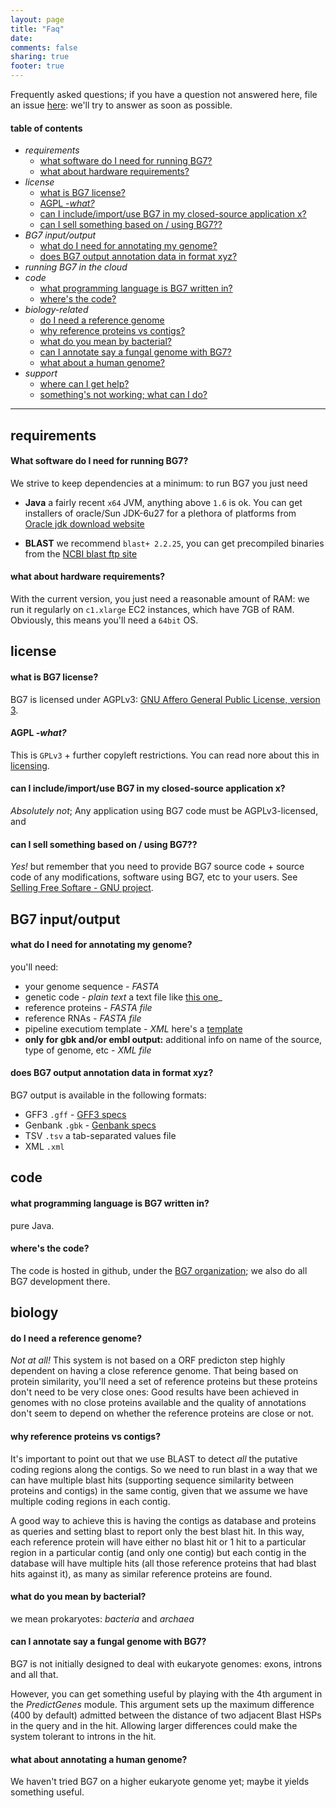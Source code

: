 ```yaml
---
layout: page
title: "Faq"
date: 
comments: false
sharing: true
footer: true
---
```


Frequently asked questions; if you have a question not answered here, file an issue [here](https://github.com/bg7/bg7/issues): we'll try to answer as soon as possible.

#### table of contents ####

- _requirements_
	* [what software do I need for running BG7?](#software-reqs)
	* [what about hardware requirements?](#hardware-reqs)
- _license_
	* [what is BG7 license?](#BG7-license)
	* [AGPL -_what?_](#agpl)
	* [can I include/import/use BG7 in my closed-source application x?](#BG7-and-closed-source)
	* [can I sell something based on / using BG7??](#sell-something-based-on-BG7)
- _BG7 input/output_
	* [what do I need for annotating my genome?](#BG7-input)
	* [does BG7 output annotation data in format xyz?](#BG7-output-formats)
- _running BG7 in the cloud_
- _code_
	* [what programming language is BG7 written in?](#BG7-is-written-in)
	* [where's the code?](#where-is-the-code)
- _biology-related_
	* [do I need a reference genome](#reference-genome)
	* [why reference proteins vs contigs?](#blast-choices)
	* [what do you mean by bacterial?](#what-is-bacterial)
	* [can I annotate say a fungal genome with BG7?](#annotating-fungal-genomes)
	* [what about a human genome?](#annotating-human-genomes)
- _support_
	* [where can I get help?](#getting-help)
	* [something's not working; what can I do?](#errors-issues-etc)





************



## requirements ##

#### <a id="software-reqs"></a>What software do I need for running BG7?  ####

We strive to keep dependencies at a minimum: to run BG7 you just need

* **Java** a fairly recent `x64` JVM, anything above `1.6` is ok. You can get installers of oracle/Sun JDK-6u27 for a plethora of platforms from [Oracle jdk download website](http://www.oracle.com/technetwork/java/javase/downloads/jdk-6u27-download-440405.html)

* **BLAST** we recommend `blast+ 2.2.25`, you can get precompiled binaries from the [NCBI blast ftp site](ftp://ftp.ncbi.nlm.nih.gov/blast/executables/blast+/LATEST/)

#### <a id="hardware-reqs"></a>what about hardware requirements? ####

With the current version, you just need a reasonable amount of RAM: we run it regularly on `c1.xlarge` EC2 instances, which have 7GB of RAM. Obviously, this means you'll need a `64bit` OS.

## license ##

#### <a id="BG7-license"></a>what is BG7 license? ####

BG7 is licensed under AGPLv3: [GNU Affero General Public License, version 3](http://www.gnu.org/licenses/agpl.html).


#### <a id="agpl"></a>AGPL _-what?_ ####

This is `GPLv3` + further copyleft restrictions. You can read nore about this in [licensing](http://bg7.ohnosequences.com/licensing).

#### <a id="BG7-and-closed-source"></a>can I include/import/use BG7 in my closed-source application x? ####

_Absolutely not_; Any application using BG7 code must be AGPLv3-licensed, and 

#### <a id="sell-something-based-on-BG7"></a>can I sell something based on / using BG7?? ####

_Yes!_ but remember that you need to provide BG7 source code +  source code of any modifications, software using BG7, etc to your users. See [Selling Free Softare - GNU project](http://www.gnu.org/philosophy/selling.html).


## BG7 input/output ##

#### <a id="BG7-input"></a>what do I need for annotating my genome? ####

you'll need: 

- your genome sequence _- FASTA_ 
- genetic code _- plain text_ a text file like [this one](https://raw.github.com/BG7/BG7/master/genetic_code.txt)_
- reference proteins _- FASTA file_
- reference RNAs _- FASTA file_
- pipeline executiom template _- XML_ here's a [template](https://raw.github.com/BG7/BG7/master/executionsTemplate.xml)
- **only for gbk and/or embl output:** additional info on name of the source, type of genome, etc _- XML file_

#### <a id="BG7-output-formats"></a>does BG7 output annotation data in format xyz? ####

BG7 output is available in the following formats: 

- GFF3 `.gff` - [GFF3 specs](http://www.sequenceontology.org/gff3.shtml)
- Genbank `.gbk` - [Genbank specs](http://www.ncbi.nlm.nih.gov/Sitemap/samplerecord.html)
- TSV `.tsv` a tab-separated values file
- XML `.xml`

## code ##

#### <a id="BG7-is-written-in"></a>what programming language is BG7 written in? ####

pure Java.

#### <a id="where-is-the-code"></a>where's the code? ####

The code is hosted in github, under the [BG7 organization](http://github.com/BG7); we also do all BG7 development there.



## biology ##

#### <a id="reference-genome"></a>do I need a reference genome? ####

_Not at all!_ This system is not based on a ORF predicton step highly dependent on having a close reference genome. That being based on protein similarity, you'll need a set of reference proteins but these proteins don't need to be very close ones: Good results have been achieved in genomes with no close proteins available and the quality of annotations don't seem to depend on whether the reference proteins are close or not.

#### <a id="blast-choices"></a>why reference proteins vs contigs? ####

It's important to point out that we use BLAST to detect _all_ the putative coding regions along the contigs. So we need to run blast in a way that we can have multiple blast hits (supporting sequence similarity between proteins and contigs) in the same contig, given that we assume we have multiple coding regions in each contig.

A good way to achieve this is having the contigs as database and proteins as queries and setting blast to report only the best blast hit. In this way, each reference protein will have either no blast hit or 1 hit to a particular region in a particular contig (and only one contig) but each contig in the database will have multiple hits (all those reference proteins that had blast hits against it), as many as similar reference proteins are found.

#### <a id="what-is-bacterial"></a>what do you mean by bacterial? ####

we mean prokaryotes: _bacteria_ and _archaea_

#### <a id="annotating-fungal-genomes"></a>can I annotate say a fungal genome with BG7? ####

BG7 is not initially designed to deal with eukaryote genomes: exons, introns and all that. 

However, you can get something useful by playing with the 4th argument in the _PredictGenes_ module. This argument sets up the maximum difference (400 by default) admitted between the distance of two adjacent Blast HSPs in the query and in the hit. Allowing larger differences could make the system tolerant to introns in the hit.

#### <a id="annotating-human-genomes"></a>what about annotating a human genome? ####

We haven't tried BG7 on a higher eukaryote genome yet; maybe it yields something useful.
